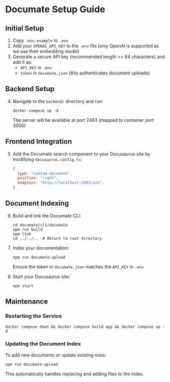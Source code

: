 # Documate Setup Guide

## Initial Setup
1. Copy `.env.example` to `.env`
2. Add your `OPENAI_API_KEY` to the `.env` file (only OpenAI is supported as we use their embedding model)
3. Generate a secure API key (recommended length >= 64 characters) and add it as:
   - `API_KEY` in `.env`
   - `token` in `documate.json` (this authenticates document uploads)

## Backend Setup
4. Navigate to the `backend/` directory and run:
   ```
   docker-compose up -d
   ```
   The server will be available at port 2493 (mapped to container port 3000)

## Frontend Integration
5. Add the Documate search component to your Docusaurus site by modifying `docusaurus.config.ts`:
   ```javascript
   {
     type: "custom-documate",
     position: "right",
     endpoint: "http://localhost:2493/ask",
   }
   ```

## Document Indexing
6. Build and link the Documate CLI:
   ```
   cd documate/cli/documate
   npm run build
   npm link
   cd ../../..  # Return to root directory
   ```

7. Index your documentation:
   ```
   npm run documate:upload
   ```
   Ensure the token in `documate.json` matches the `API_KEY` in `.env`

8. Start your Docusaurus site:
   ```
   npm start
   ```

## Maintenance

### Restarting the Service
```
docker compose down && docker compose build app && docker compose up -d
```

### Updating the Document Index
To add new documents or update existing ones:
```
npm run documate:upload
```
This automatically handles replacing and adding files to the index.